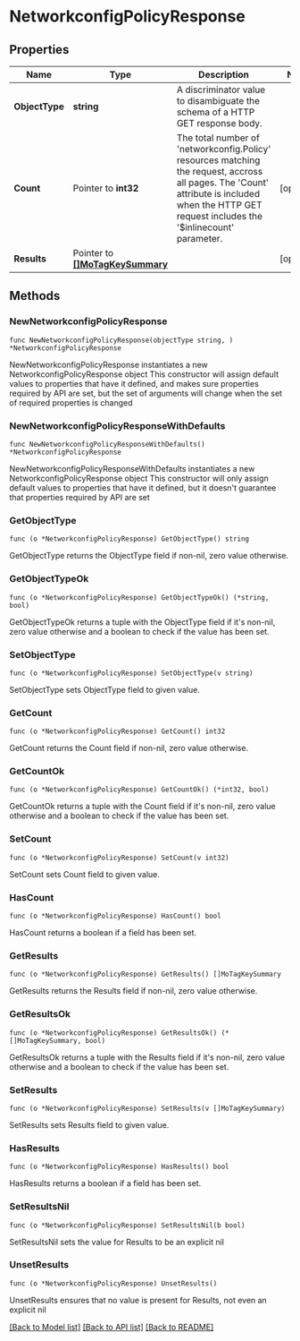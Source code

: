 # NetworkconfigPolicyResponse

## Properties

Name | Type | Description | Notes
------------ | ------------- | ------------- | -------------
**ObjectType** | **string** | A discriminator value to disambiguate the schema of a HTTP GET response body. | 
**Count** | Pointer to **int32** | The total number of &#39;networkconfig.Policy&#39; resources matching the request, accross all pages. The &#39;Count&#39; attribute is included when the HTTP GET request includes the &#39;$inlinecount&#39; parameter. | [optional] 
**Results** | Pointer to [**[]MoTagKeySummary**](MoTagKeySummary.md) |  | [optional] 

## Methods

### NewNetworkconfigPolicyResponse

`func NewNetworkconfigPolicyResponse(objectType string, ) *NetworkconfigPolicyResponse`

NewNetworkconfigPolicyResponse instantiates a new NetworkconfigPolicyResponse object
This constructor will assign default values to properties that have it defined,
and makes sure properties required by API are set, but the set of arguments
will change when the set of required properties is changed

### NewNetworkconfigPolicyResponseWithDefaults

`func NewNetworkconfigPolicyResponseWithDefaults() *NetworkconfigPolicyResponse`

NewNetworkconfigPolicyResponseWithDefaults instantiates a new NetworkconfigPolicyResponse object
This constructor will only assign default values to properties that have it defined,
but it doesn't guarantee that properties required by API are set

### GetObjectType

`func (o *NetworkconfigPolicyResponse) GetObjectType() string`

GetObjectType returns the ObjectType field if non-nil, zero value otherwise.

### GetObjectTypeOk

`func (o *NetworkconfigPolicyResponse) GetObjectTypeOk() (*string, bool)`

GetObjectTypeOk returns a tuple with the ObjectType field if it's non-nil, zero value otherwise
and a boolean to check if the value has been set.

### SetObjectType

`func (o *NetworkconfigPolicyResponse) SetObjectType(v string)`

SetObjectType sets ObjectType field to given value.


### GetCount

`func (o *NetworkconfigPolicyResponse) GetCount() int32`

GetCount returns the Count field if non-nil, zero value otherwise.

### GetCountOk

`func (o *NetworkconfigPolicyResponse) GetCountOk() (*int32, bool)`

GetCountOk returns a tuple with the Count field if it's non-nil, zero value otherwise
and a boolean to check if the value has been set.

### SetCount

`func (o *NetworkconfigPolicyResponse) SetCount(v int32)`

SetCount sets Count field to given value.

### HasCount

`func (o *NetworkconfigPolicyResponse) HasCount() bool`

HasCount returns a boolean if a field has been set.

### GetResults

`func (o *NetworkconfigPolicyResponse) GetResults() []MoTagKeySummary`

GetResults returns the Results field if non-nil, zero value otherwise.

### GetResultsOk

`func (o *NetworkconfigPolicyResponse) GetResultsOk() (*[]MoTagKeySummary, bool)`

GetResultsOk returns a tuple with the Results field if it's non-nil, zero value otherwise
and a boolean to check if the value has been set.

### SetResults

`func (o *NetworkconfigPolicyResponse) SetResults(v []MoTagKeySummary)`

SetResults sets Results field to given value.

### HasResults

`func (o *NetworkconfigPolicyResponse) HasResults() bool`

HasResults returns a boolean if a field has been set.

### SetResultsNil

`func (o *NetworkconfigPolicyResponse) SetResultsNil(b bool)`

 SetResultsNil sets the value for Results to be an explicit nil

### UnsetResults
`func (o *NetworkconfigPolicyResponse) UnsetResults()`

UnsetResults ensures that no value is present for Results, not even an explicit nil

[[Back to Model list]](../README.md#documentation-for-models) [[Back to API list]](../README.md#documentation-for-api-endpoints) [[Back to README]](../README.md)


